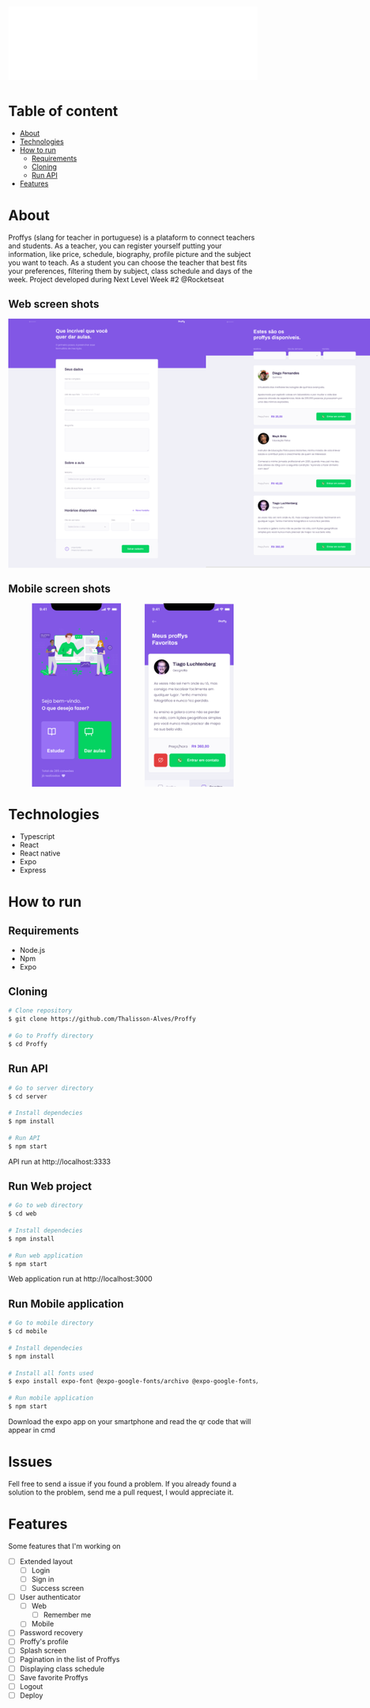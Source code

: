 <h1 align="center">
  <img alt="Proffy" title="#NextLevelWeek2" src="./.github/logo.svg" />
</h1>

# Table of content
- [About](#About)
- [Technologies](#Technologies)
- [How to run](#How-to-run)
  - [Requirements](#Requirements)
  - [Cloning](#Cloning)
  - [Run API](#run-api)
- [Features](#features)

# About
 Proffys (slang for teacher in portuguese) is a plataform to connect teachers and students. As a teacher, you can register yourself putting your information, like price, schedule, biography, profile picture and the subject you want to teach. As a student you can choose the teacher that best fits your preferences, filtering them by subject, class schedule and days of the week.
 Project developed during Next Level Week #2 @Rocketseat
 
 ## Web screen shots
 <div style="display: flex; flex-direction: 'row'; align-items: 'center'; justify-content: space-evenly;">
   <img src="./.github/web_cadastro.png" width="400px">
   <img src="./.github/web_study.png" width="400px">
</div>

 ## Mobile screen shots
 <div style="display: flex; flex-direction: 'row'; align-items: 'center'; justify-content: space-evenly;">
   <img src="./.github/mobile_landing.png" width="180">
   <img src="./.github/mobile_study.png" width="180">
</div>

# Technologies
- Typescript
- React
- React native
- Expo
- Express

# How to run
  ## Requirements
  - Node.js
  - Npm
  - Expo
  
  ## Cloning
  ```bash
  # Clone repository
  $ git clone https://github.com/Thalisson-Alves/Proffy
  
  # Go to Proffy directory
  $ cd Proffy 
  ```
  
  ## Run API
  ```bash
  # Go to server directory
  $ cd server
  
  # Install dependecies
  $ npm install
  
  # Run API
  $ npm start
  ```
  API run at http://localhost:3333
  
  ## Run Web project
  ```bash
  # Go to web directory
  $ cd web

  # Install dependecies
  $ npm install

  # Run web application
  $ npm start
  ```
  Web application run at http://localhost:3000

  ## Run Mobile application
  ```bash
  # Go to mobile directory
  $ cd mobile

  # Install dependecies
  $ npm install

  # Install all fonts used
  $ expo install expo-font @expo-google-fonts/archivo @expo-google-fonts/poppins

  # Run mobile application
  $ npm start
  ```
  Download the expo app on your smartphone and read the qr code that will appear in cmd

# Issues
Fell free to send a issue if you found a problem. If you already found a solution to the problem, send me a pull request, I would appreciate it.

# Features
Some features that I'm working on
- [ ] Extended layout
  - [ ] Login
  - [ ] Sign in
  - [ ] Success screen
- [ ] User authenticator
  - [ ] Web
    - [ ] Remember me
  - [ ] Mobile
- [ ] Password recovery
- [ ] Proffy's profile
- [ ] Splash screen
- [ ] Pagination in the list of Proffys
- [ ] Displaying class schedule
- [ ] Save favorite Proffys
- [ ] Logout
- [ ] Deploy